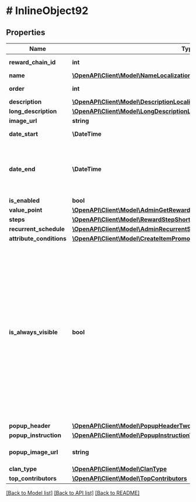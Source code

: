 # # InlineObject92

## Properties

Name | Type | Description | Notes
------------ | ------------- | ------------- | -------------
**reward_chain_id** | **int** | Unique reward chain ID. | [optional]
**name** | [**\OpenAPI\Client\Model\NameLocalizationObject**](NameLocalizationObject.md) |  | [optional]
**order** | **int** | Defines arrangement order. | [optional]
**description** | [**\OpenAPI\Client\Model\DescriptionLocalizationObject**](DescriptionLocalizationObject.md) |  | [optional]
**long_description** | [**\OpenAPI\Client\Model\LongDescriptionLocalizationObject**](LongDescriptionLocalizationObject.md) |  | [optional]
**image_url** | **string** | Image URL. | [optional]
**date_start** | **\DateTime** | Date when your reward chain starts. | [optional]
**date_end** | **\DateTime** | Date when your reward chain promotion ends. Can be &#x60;null&#x60;. If &#x60;date_end&#x60; is &#x60;null&#x60;, the reward chain will be unlimited by time. | [optional]
**is_enabled** | **bool** |  | [optional]
**value_point** | [**\OpenAPI\Client\Model\AdminGetRewardChainItemClanFullModelAllOfValuePoint**](AdminGetRewardChainItemClanFullModelAllOfValuePoint.md) |  | [optional]
**steps** | [**\OpenAPI\Client\Model\RewardStepShort[]**](RewardStepShort.md) |  | [optional]
**recurrent_schedule** | [**\OpenAPI\Client\Model\AdminRecurrentSchedule**](AdminRecurrentSchedule.md) |  | [optional]
**attribute_conditions** | [**\OpenAPI\Client\Model\CreateItemPromotionRequestAttributeConditionsInner**](CreateItemPromotionRequestAttributeConditionsInner.md) |  | [optional]
**is_always_visible** | **bool** | Whether the reward chain is visible to all users: * If &#x60;true&#x60;, the chain is always displayed, regardless of the user&#39;s authentication status or attributes. * If &#x60;false&#x60;, the chain is displayed only if no suitable reward chain is found. For example, if the user is not authenticated or their attributes don’t match any personalized chain.  Applies only in the context of personalized reward chains and is used if the &#x60;attribute_conditions&#x60; array is not passed. | [optional] [default to true]
**popup_header** | [**\OpenAPI\Client\Model\PopupHeaderTwoLetterLocale**](PopupHeaderTwoLetterLocale.md) |  | [optional]
**popup_instruction** | [**\OpenAPI\Client\Model\PopupInstructionTwoLetterLocale**](PopupInstructionTwoLetterLocale.md) |  | [optional]
**popup_image_url** | **string** | Image for clan reward chain tooltip popup window. | [optional]
**clan_type** | [**\OpenAPI\Client\Model\ClanType**](ClanType.md) |  | [optional]
**top_contributors** | [**\OpenAPI\Client\Model\TopContributors**](TopContributors.md) |  | [optional]

[[Back to Model list]](../../README.md#models) [[Back to API list]](../../README.md#endpoints) [[Back to README]](../../README.md)
